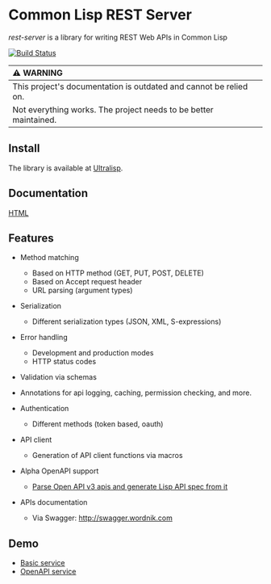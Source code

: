 Common Lisp REST Server
=======================

*rest-server* is a library for writing REST Web APIs in Common Lisp

[![Build Status](https://travis-ci.org/mmontone/cl-rest-server.svg?branch=master)](https://travis-ci.org/mmontone/cl-rest-server)

| :warning: WARNING                                                 |
|:------------------------------------------------------------------|
| This project's documentation is outdated and cannot be relied on. |
| Not everything works. The project needs to be better maintained.  |


## Install

The library is available at [Ultralisp](https://ultralisp.org).

## Documentation

[HTML](http://mmontone.github.io/cl-rest-server/cl-rest-server/)

## Features

* Method matching
  - Based on HTTP method (GET, PUT, POST, DELETE)
  - Based on Accept request header
  - URL parsing (argument types)

* Serialization
  - Different serialization types (JSON, XML, S-expressions)

* Error handling
  - Development and production modes
  - HTTP status codes

* Validation via schemas

* Annotations for api logging, caching, permission checking, and more.

* Authentication
  - Different methods (token based, oauth)

* API client
  - Generation of API client functions via macros
  
* Alpha OpenAPI support
  - [Parse Open API v3 apis and generate Lisp API spec from it](test/openapi.lisp)

* APIs documentation
  - Via Swagger: http://swagger.wordnik.com

## Demo

* [Basic service](/demo)
* [OpenAPI service](/demo/openapi)
